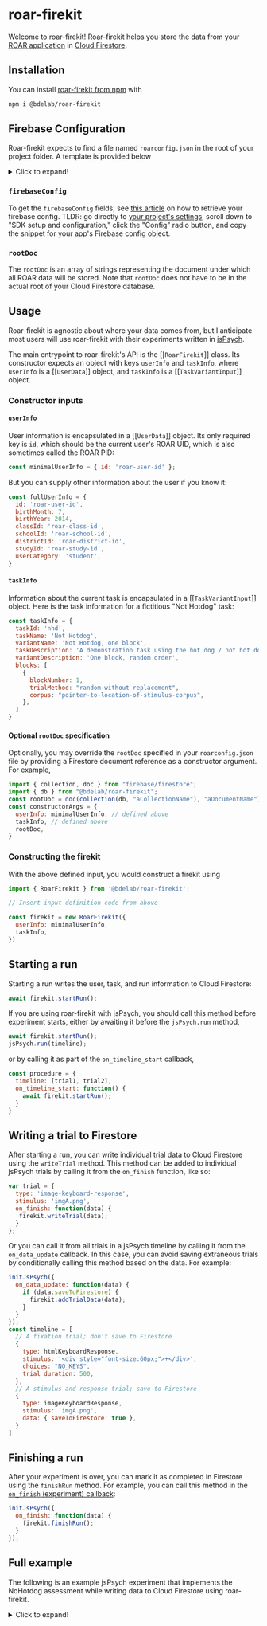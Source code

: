 # roar-firekit

Welcome to roar-firekit! Roar-firekit helps you store the data from your [ROAR application](https://dyslexia.stanford.edu/roar/) in [Cloud Firestore](https://cloud.google.com/firestore).

## Installation

You can install [roar-firekit from npm](https://www.npmjs.com/package/@bdelab/roar-firekit) with

```bash
npm i @bdelab/roar-firekit
```

## Firebase Configuration

Roar-firekit expects to find a file named `roarconfig.json` in the root of your project folder. A template is provided below

<details>
  <summary>Click to expand!</summary>

  ```json
  {
    "firebaseConfig": {
      "apiKey": "insert your firebase API key here",
      "authDomain": "insert your firebase auth domain here",
      "projectId": "insert your firebase project ID here",
      "storageBucket": "insert your firebase storage bucket here",
      "messagingSenderId": "insert your firebase messaging sender ID here",
      "appId": "insert your firebase app ID here",
      "measurementId": "insert your firebase measurement ID here"
    },
    "rootDoc": ["some collection name", "some document name"]
  }
  ```

</details>

### `firebaseConfig`

To get the `firebaseConfig` fields, see [this article](https://support.google.com/firebase/answer/7015592#zippy=%2Cin-this-article) on how to retrieve your firebase config. TLDR: go directly to [your project's settings](https://console.firebase.google.com/project/_/settings/general/), scroll down to "SDK setup and configuration," click the "Config" radio button, and copy the snippet for your app's Firebase config object.

### `rootDoc`

The `rootDoc` is an array of strings representing the document under which all
ROAR data will be stored.  Note that `rootDoc` does not have to be in the actual
root of your Cloud Firestore database.

## Usage

Roar-firekit is agnostic about where your data comes from, but I anticipate most users will use roar-firekit with their experiments written in [jsPsych](https://www.jspsych.org/).

The main entrypoint to roar-firekit's API is the [[`RoarFirekit`]] class.  Its
constructor expects an object with keys `userInfo` and `taskInfo`, where
`userInfo` is a [[`UserData`]] object, and `taskInfo` is a
[[`TaskVariantInput`]] object.

### Constructor inputs

#### `userInfo`

User information is encapsulated in a [[`UserData`]] object. Its only required
key is `id`, which should be the current user's ROAR UID, which is also sometimes called the ROAR PID:

```javascript
const minimalUserInfo = { id: 'roar-user-id' };
```

But you can supply other information about the user if you know it:

```javascript
const fullUserInfo = {
  id: 'roar-user-id',
  birthMonth: 7,
  birthYear: 2014,
  classId: 'roar-class-id',
  schoolId: 'roar-school-id',
  districtId: 'roar-district-id',
  studyId: 'roar-study-id',
  userCategory: 'student',
}
```

#### `taskInfo`

Information about the current task is encapsulated in a [[`TaskVariantInput`]] object. Here is the task information for a fictitious "Not Hotdog" task:

```javascript
const taskInfo = {
  taskId: 'nhd',
  taskName: 'Not Hotdog',
  variantName: 'Not Hotdog, one block',
  taskDescription: 'A demonstration task using the hot dog / not hot dog problem',
  variantDescription: 'One block, random order',
  blocks: [
    {
      blockNumber: 1,
      trialMethod: "random-without-replacement",
      corpus: "pointer-to-location-of-stimulus-corpus",
    },
  ]
}
```

#### Optional `rootDoc` specification

Optionally, you may override the `rootDoc` specified in your `roarconfig.json` file by providing a Firestore document reference as a constructor argument. For example,

```javascript
import { collection, doc } from "firebase/firestore";
import { db } from "@bdelab/roar-firekit";
const rootDoc = doc(collection(db, "aCollectionName"), "aDocumentName");
const constructorArgs = {
  userInfo: minimalUserInfo, // defined above
  taskInfo, // defined above
  rootDoc,
}
```

### Constructing the firekit

With the above defined input, you would construct a firekit using

```javascript
import { RoarFirekit } from '@bdelab/roar-firekit';

// Insert input definition code from above

const firekit = new RoarFirekit({
  userInfo: minimalUserInfo,
  taskInfo,
})
```

## Starting a run

Starting a run writes the user, task, and run information to Cloud Firestore:

```javascript
await firekit.startRun();
```

If you are using roar-firekit with jsPsych, you should call this method before
experiment starts, either by awaiting it before the `jsPsych.run` method,

```javascript
await firekit.startRun();
jsPsych.run(timeline);
```

or by calling it as part of the `on_timeline_start` callback,

```javascript
const procedure = {
  timeline: [trial1, trial2],
  on_timeline_start: function() {
    await firekit.startRun();
  }
}
```

## Writing a trial to Firestore

After starting a run, you can write individual trial data to Cloud Firestore using the `writeTrial` method.
This method can be added to individual jsPsych trials by calling it from
the `on_finish` function, like so:

```javascript
var trial = {
  type: 'image-keyboard-response',
  stimulus: 'imgA.png',
  on_finish: function(data) {
   firekit.writeTrial(data);
  }
};
```

Or you can call it from all trials in a jsPsych
timeline by calling it from the `on_data_update` callback. In this
case, you can avoid saving extraneous trials by conditionally calling
this method based on the data. For example:

```javascript
initJsPsych({
  on_data_update: function(data) {
    if (data.saveToFirestore) {
      firekit.addTrialData(data);
    }
  }
});
const timeline = [
  // A fixation trial; don't save to Firestore
  {
    type: htmlKeyboardResponse,
    stimulus: '<div style="font-size:60px;">+</div>',
    choices: "NO_KEYS",
    trial_duration: 500,
  },
  // A stimulus and response trial; save to Firestore
  {
    type: imageKeyboardResponse,
    stimulus: 'imgA.png',
    data: { saveToFirestore: true },
  }
]
```

## Finishing a run

After your experiment is over, you can mark it as completed in Firestore using the `finishRun` method. For example, you can call this method in the [`on_finish` (experiment) callback](https://www.jspsych.org/7.1/overview/events/#on_finish-experiment):

```javascript
initJsPsych({
  on_finish: function(data) {
    firekit.finishRun();
  }
});
```

## Full example

The following is an example jsPsych experiment that implements the NoHotdog assessment while writing data to Cloud Firestore using roar-firekit.

<details>
  <summary>Click to expand!</summary>

  ```javascript
  import { initJsPsych } from 'jspsych';
  import preload from '@jspsych/plugin-preload';
  import htmlKeyboardResponse from '@jspsych/plugin-html-keyboard-response';
  import imageButtonResponse from '@jspsych/plugin-image-button-response';
  import { RoarFirekit } from '@bdelab/roar-firekit';

  const taskInfo = {
    taskId: 'nhd',
    taskName: 'Not Hotdog',
    variantName: 'nhd-1block-random',
    taskDescription: 'A ROAR demonstration using the hot dog / not hot dog task.',
    variantDescription: 'One block, random order',
    blocks: [
      {
        blockNumber: 1,
        trialMethod: 'random-without-replacement',
        corpus: 'assets',
      },
    ],
  };

  const minimalUserInfo = { id: 'roar-user-id' };

  const firekit = new RoarFirekit({
    userInfo: minimalUserInfo,
    taskInfo,
  });

  await firekit.startRun();

  const jsPsych = initJsPsych({
    on_data_update: function (data) {
      if (data.saveToFirestore) {
        firekit.writeTrial(data);
      }
    },
    on_finish: function () {
      firekit.finishRun();
    },
  });

  // This example assumes that the hot dog / not hot dog images are stored in the
  // assets folder.
  const numFiles = 30;
  const hotDogFiles = Array.from(Array(numFiles), (_, i) => i + 1).map(
    (idx) => new URL(`../assets/hotdog/${idx}.jpg`, import.meta.url),
  );
  const notHotDogFiles = Array.from(Array(numFiles), (_, i) => i + 1).map(
    (idx) => new URL(`../assets/nothotdog/${idx}.jpg`, import.meta.url),
  );
  const allFiles = hotDogFiles.concat(notHotDogFiles);
  const allTargets = allFiles.map((url) => {
    return { target: url, isHotDog: !url.pathname.includes('nothotdog') };
  });

  let timeline = [];

  /* preload images */
  const preloadImages = {
    type: preload,
    auto_preload: true,
  };
  timeline.push(preloadImages);

  /* define welcome message trial */
  const welcome = {
    type: htmlKeyboardResponse,
    stimulus: 'Welcome to ROAR-HD, a rapid online assessment of hot dog differentiating ability. Press any key to begin.',
  };
  timeline.push(welcome);

  const hotDogTrials = {
    timeline: [
      {
        type: htmlKeyboardResponse,
        stimulus: '<div style="font-size:60px;">+</div>',
        choices: 'NO_KEYS',
        trial_duration: 500,
      },
      {
        type: imageButtonResponse,
        stimulus: jsPsych.timelineVariable('target'),
        choices: ['Hot Dog', 'Not a Hot Dog'],
        prompt: 'Is this a hot dog?',
        data: { saveToFirestore: true },
        on_finish: function (data) {
          data.correct = jsPsych.timelineVariable('isHotDog') == data.response;
        },
      },
    ],
    timeline_variables: allTargets,
    sample: {
      type: 'without-replacement',
      size: 20,
    },
  };

  timeline.push(hotDogTrials);

  const fixation = {
    type: htmlKeyboardResponse,
    stimulus: 'You are all done. Thanks!',
    choices: 'NO_KEYS',
  };
  timeline.push(fixation);

  jsPsych.run(timeline);
  ```

</details>
